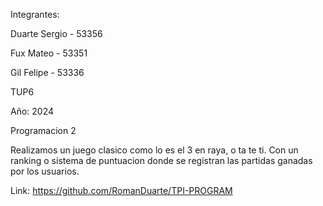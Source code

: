 Integrantes:

Duarte Sergio - 53356

Fux Mateo     - 53351

Gil Felipe    - 53336


TUP6

Año: 2024

Programacion 2

Realizamos un juego clasico como lo es el 3 en raya, o ta te ti. Con un ranking o sistema de puntuacion donde se registran las partidas ganadas por los usuarios. 

Link: https://github.com/RomanDuarte/TPI-PROGRAM
